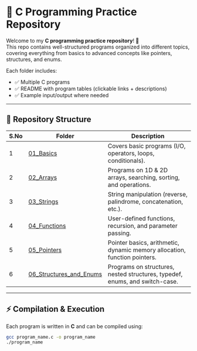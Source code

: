 # 📘 C Programming Practice Repository  

Welcome to my **C programming practice repository**! 🚀  
This repo contains well-structured programs organized into different topics, covering everything from basics to advanced concepts like pointers, structures, and enums.  

Each folder includes:  
- ✅ Multiple C programs  
- ✅ README with program tables (clickable links + descriptions)  
- ✅ Example input/output where needed  

---

## 📂 Repository Structure  

| S.No | Folder | Description |
|------|--------|-------------|
| 1    | [01_Basics](01_Basics/README.md) | Covers basic programs (I/O, operators, loops, conditionals). |
| 2    | [02_Arrays](02_Arrays/README.md) | Programs on 1D & 2D arrays, searching, sorting, and operations. |
| 3    | [03_Strings](03_Strings/README.md) | String manipulation (reverse, palindrome, concatenation, etc.). |
| 4    | [04_Functions](04_Functions/README.md) | User-defined functions, recursion, and parameter passing. |
| 5    | [05_Pointers](05_Pointers/README.md) | Pointer basics, arithmetic, dynamic memory allocation, function pointers. |
| 6    | [06_Structures_and_Enums](06_Structures_and_Enums/README.md) | Programs on structures, nested structures, typedef, enums, and switch-case. |

---

## ⚡ Compilation & Execution  

Each program is written in **C** and can be compiled using:  

```bash
gcc program_name.c -o program_name
./program_name

